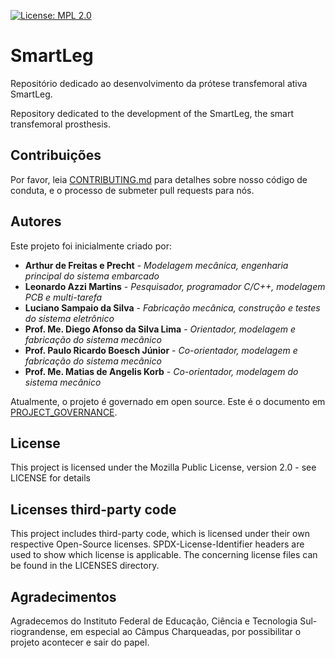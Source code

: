 <!--
SPDX-FileCopyrightText: 2019-2021 Alliander N.V.

SPDX-License-Identifier: MPL-2.0
-->
[![License: MPL 2.0](https://img.shields.io/badge/License-MPL%202.0-brightgreen.svg)](https://github.com/SmartBionics/SmartLeg/blob/master/LICENSE)

# SmartLeg
Repositório dedicado ao desenvolvimento da prótese transfemoral ativa SmartLeg.

Repository dedicated to the development of the SmartLeg, the smart transfemoral prosthesis.

## Contribuições

Por favor, leia [CONTRIBUTING.md](CONTRIBUTING.md) para detalhes sobre nosso código de conduta, e o processo de submeter pull requests para nós.
            
## Autores

Este projeto foi inicialmente criado por:

* **Arthur de Freitas e Precht** - *Modelagem mecânica, engenharia principal do sistema embarcado*
* **Leonardo Azzi Martins** - *Pesquisador, programador C/C++, modelagem PCB e multi-tarefa*
* **Luciano Sampaio da Silva** - *Fabricação mecânica, construção e testes do sistema eletrônico*
* **Prof. Me. Diego Afonso da Silva Lima** - *Orientador, modelagem e fabricação do sistema mecânico*
* **Prof. Paulo Ricardo Boesch Júnior** - *Co-orientador, modelagem e fabricação do sistema mecânico*
* **Prof. Me. Matias de Angelis Korb** - *Co-orientador, modelagem do sistema mecânico*

Atualmente, o projeto é governado em open source. Este é o documento em [PROJECT_GOVERNANCE](PROJECT_GOVERNANCE.md).

## License

This project is licensed under the Mozilla Public License, version 2.0 - see LICENSE for details

## Licenses third-party code

This project includes third-party code, which is licensed under their own respective Open-Source licenses. SPDX-License-Identifier headers are used to show which license is applicable. The concerning license files can be found in the LICENSES directory. 

## Agradecimentos

Agradecemos do Instituto Federal de Educação, Ciência e Tecnologia Sul-riograndense, em especial ao Câmpus Charqueadas, por possibilitar o projeto acontecer e sair do papel.
